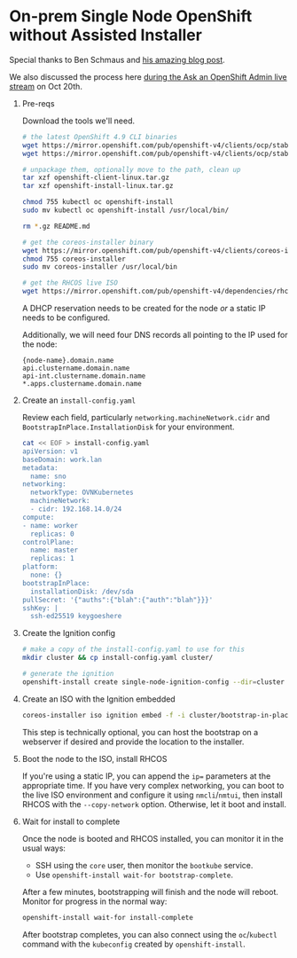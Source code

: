 # On-prem Single Node OpenShift without Assisted Installer

Special thanks to Ben Schmaus and [his amazing blog post](https://schmaustech.blogspot.com/2021/09/deploy-disconnected-single-node.html).

We also discussed the process here [during the Ask an OpenShift Admin live stream](https://youtu.be/eh9E1gelZew?t=2268) on Oct 20th.

1. Pre-reqs
   
   Download the tools we'll need.
   
   ```bash
   # the latest OpenShift 4.9 CLI binaries
   wget https://mirror.openshift.com/pub/openshift-v4/clients/ocp/stable-4.9/openshift-client-linux.tar.gz
   wget https://mirror.openshift.com/pub/openshift-v4/clients/ocp/stable-4.9/openshift-install-linux.tar.gz

   # unpackage them, optionally move to the path, clean up
   tar xzf openshift-client-linux.tar.gz
   tar xzf openshift-install-linux.tar.gz
   
   chmod 755 kubectl oc openshift-install
   sudo mv kubectl oc openshift-install /usr/local/bin/

   rm *.gz README.md

   # get the coreos-installer binary
   wget https://mirror.openshift.com/pub/openshift-v4/clients/coreos-installer/latest/coreos-installer
   chmod 755 coreos-installer
   sudo mv coreos-installer /usr/local/bin

   # get the RHCOS live ISO
   wget https://mirror.openshift.com/pub/openshift-v4/dependencies/rhcos/4.9/latest/rhcos-live.x86_64.iso
   ```
   
   A DHCP reservation needs to be created for the node _or_ a static IP needs to be configured.

   Additionally, we will need four DNS records all pointing to the IP used for the node:
   
   ```
   {node-name}.domain.name
   api.clustername.domain.name
   api-int.clustername.domain.name
   *.apps.clustername.domain.name
   ```

1. Create an `install-config.yaml`
   
   Review each field, particularly `networking.machineNetwork.cidr` and `BootstrapInPlace.InstallationDisk` for your environment.

   ```bash
   cat << EOF > install-config.yaml
   apiVersion: v1
   baseDomain: work.lan
   metadata:
     name: sno
   networking:
     networkType: OVNKubernetes
     machineNetwork:
     - cidr: 192.168.14.0/24
   compute:
   - name: worker
     replicas: 0
   controlPlane:
     name: master
     replicas: 1
   platform:
     none: {}
   bootstrapInPlace:
     installationDisk: /dev/sda
   pullSecret: '{"auths":{"blah":{"auth":"blah"}}}'
   sshKey: |
     ssh-ed25519 keygoeshere
   ```
   
1. Create the Ignition config
   
   ```bash
   # make a copy of the install-config.yaml to use for this
   mkdir cluster && cp install-config.yaml cluster/

   # generate the ignition
   openshift-install create single-node-ignition-config --dir=cluster
   ```
   
1. Create an ISO with the Ignition embedded
   
   ```bash
   coreos-installer iso ignition embed -f -i cluster/bootstrap-in-place-for-live-iso.ign rhcos-live.x86_64.iso
   ```
   
   This step is technically optional, you can host the bootstrap on a webserver if desired and provide the location to the installer.

1. Boot the node to the ISO, install RHCOS
   
   If you're using a static IP, you can append the `ip=` parameters at the appropriate time. If you have very complex networking, you can boot to the live ISO environment and configure it using `nmcli`/`nmtui`, then install RHCOS with the `--copy-network` option. Otherwise, let it boot and install.
   
1. Wait for install to complete
   
   Once the node is booted and RHCOS installed, you can monitor it in the usual ways:
   
   * SSH using the `core` user, then monitor the `bootkube` service.
   * Use `openshift-install wait-for bootstrap-complete`.

   After a few minutes, bootstrapping will finish and the node will reboot. Monitor for progress in the normal way:
   
   ```bash
   openshift-install wait-for install-complete
   ```
   
   After bootstrap completes, you can also connect using the `oc`/`kubectl` command with the `kubeconfig` created by `openshift-install`.

